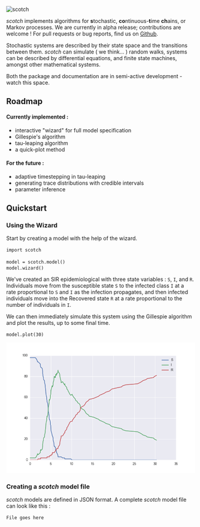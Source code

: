 ![scotch](http://qcaudron.github.com/scotch/docs/logo.jpg)

_scotch_ implements algorithms for **s**tochastic, **co**ntinuous-**t**ime **ch**ains, or 
Markov processes. We are currently in alpha release; contributions are welcome ! For pull 
requests or bug reports, find us on [Github](http://qcaudron.github.io/scotch). 

Stochastic systems are described by their state space and the transitions between them. _scotch_ 
can simulate ( we think... ) random walks, systems can be described by differential equations, 
and finite state machines, amongst other mathematical systems.

Both the package and documentation are in semi-active development - watch this space.






## Roadmap

#### Currently implemented :

- interactive "wizard" for full model specification
- Gillespie's algorithm
- tau-leaping algorithm
- a quick-plot method


#### For the future :

- adaptive timestepping in tau-leaping
- generating trace distributions with credible intervals
- parameter inference





## Quickstart


### Using the Wizard

Start by creating a model with the help of the wizard.

```
import scotch

model = scotch.model()
model.wizard()
```

We've created an SIR epidemiological with three state variables : `S`, `I`, and `R`. Individuals 
move from the susceptible state `S` to the infected class `I` at a rate proportional to `S` and 
`I` as the infection propagates, and then infected individuals move into the Recovered state `R` 
at a rate proportional to the number of individuals in `I`. 

We can then immediately simulate this system using the Gillespie algorithm and plot the results, 
up to some final time.

```
model.plot(30)
```

![SIR model simulated using Gillespie algorithm](tutorial/sir.png)



### Creating a _scotch_ model file

_scotch_ models are defined in JSON format. A complete _scotch_ model file can look like this :
```
File goes here
```
